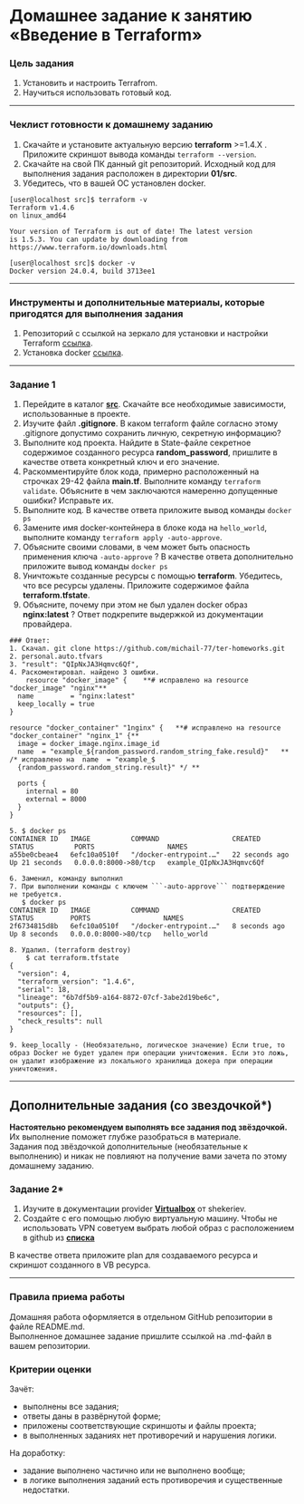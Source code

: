 # Домашнее задание к занятию «Введение в Terraform»

### Цель задания

1. Установить и настроить Terrafrom.
2. Научиться использовать готовый код.

------

### Чеклист готовности к домашнему заданию

1. Скачайте и установите актуальную версию **terraform** >=1.4.X . Приложите скриншот вывода команды ```terraform --version```.
2. Скачайте на свой ПК данный git репозиторий. Исходный код для выполнения задания расположен в директории **01/src**.
3. Убедитесь, что в вашей ОС установлен docker.

```
[user@localhost src]$ terraform -v
Terraform v1.4.6
on linux_amd64

Your version of Terraform is out of date! The latest version
is 1.5.3. You can update by downloading from https://www.terraform.io/downloads.html

[user@localhost src]$ docker -v
Docker version 24.0.4, build 3713ee1

```

------

### Инструменты и дополнительные материалы, которые пригодятся для выполнения задания

1. Репозиторий с ссылкой на зеркало для установки и настройки Terraform  [ссылка](https://github.com/netology-code/devops-materials).
2. Установка docker [ссылка](https://docs.docker.com/engine/install/ubuntu/). 
------

### Задание 1

1. Перейдите в каталог [**src**](https://github.com/netology-code/ter-homeworks/tree/main/01/src). Скачайте все необходимые зависимости, использованные в проекте. 
2. Изучите файл **.gitignore**. В каком terraform файле согласно этому .gitignore допустимо сохранить личную, секретную информацию?
3. Выполните код проекта. Найдите  в State-файле секретное содержимое созданного ресурса **random_password**, пришлите в качестве ответа конкретный ключ и его значение.
4. Раскомментируйте блок кода, примерно расположенный на строчках 29-42 файла **main.tf**.
Выполните команду ```terraform validate```. Объясните в чем заключаются намеренно допущенные ошибки? Исправьте их.
5. Выполните код. В качестве ответа приложите вывод команды ```docker ps```
6. Замените имя docker-контейнера в блоке кода на ```hello_world```, выполните команду ```terraform apply -auto-approve```.
7. Объясните своими словами, в чем может быть опасность применения ключа  ```-auto-approve``` ? В качестве ответа дополнительно приложите вывод команды ```docker ps```
8. Уничтожьте созданные ресурсы с помощью **terraform**. Убедитесь, что все ресурсы удалены. Приложите содержимое файла **terraform.tfstate**. 
9. Объясните, почему при этом не был удален docker образ **nginx:latest** ? Ответ подкрепите выдержкой из документации провайдера.

```
### Ответ:
1. Скачал. git clone https://github.com/michail-77/ter-homeworks.git
2. personal.auto.tfvars
3. "result": "QIpNxJA3Hqmvc6Qf",
4. Раскоментировал. найдено 3 ошибки.
    resource "docker_image" {    **# исправлено на resource "docker_image" "nginx"**
  name         = "nginx:latest"
  keep_locally = true
}

resource "docker_container" "1nginx" {   **# исправлено на resource "docker_container" "nginx_1" {**
  image = docker_image.nginx.image_id
  name  = "example_${random_password.random_string_fake.resuld}"   ** /* исправлено на  name  = "example_$
  {random_password.random_string.result}" */ **

  ports {
    internal = 80
    external = 8000
  }
}

5. $ docker ps
CONTAINER ID   IMAGE          COMMAND                  CREATED          STATUS          PORTS                  NAMES
a55be0cbeae4   6efc10a0510f   "/docker-entrypoint.…"   22 seconds ago   Up 21 seconds   0.0.0.0:8000->80/tcp   example_QIpNxJA3Hqmvc6Qf

6. Заменил, команду выполнил
7. При выполнении команды с ключем ```-auto-approve``` подтверждение не требуется.
   $ docker ps
CONTAINER ID   IMAGE          COMMAND                  CREATED         STATUS         PORTS                  NAMES
2f6734815d8b   6efc10a0510f   "/docker-entrypoint.…"   8 seconds ago   Up 8 seconds   0.0.0.0:8000->80/tcp   hello_world

8. Удалил. (terraform destroy)
    $ cat terraform.tfstate
{
  "version": 4,
  "terraform_version": "1.4.6",
  "serial": 18,
  "lineage": "6b7df5b9-a164-8872-07cf-3abe2d19be6c",
  "outputs": {},
  "resources": [],
  "check_results": null
}

9. keep_locally - (Необязательно, логическое значение) Если true, то образ Docker не будет удален при операции уничтожения. Если это ложь, он удалит изображение из локального хранилища докера при операции уничтожения.

```
------

## Дополнительные задания (со звездочкой*)

**Настоятельно рекомендуем выполнять все задания под звёздочкой.**   Их выполнение поможет глубже разобраться в материале.   
Задания под звёздочкой дополнительные (необязательные к выполнению) и никак не повлияют на получение вами зачета по этому домашнему заданию. 

### Задание 2*

1. Изучите в документации provider [**Virtualbox**](https://docs.comcloud.xyz/providers/shekeriev/virtualbox/latest/docs) от 
shekeriev.
2. Создайте с его помощью любую виртуальную машину. Чтобы не использовать VPN советуем выбрать любой образ с расположением в github из [**списка**](https://www.vagrantbox.es/)

В качестве ответа приложите plan для создаваемого ресурса и скриншот созданного в VB ресурса. 

------

### Правила приема работы

Домашняя работа оформляется в отдельном GitHub репозитории в файле README.md.   
Выполненное домашнее задание пришлите ссылкой на .md-файл в вашем репозитории.

### Критерии оценки

Зачёт:

* выполнены все задания;
* ответы даны в развёрнутой форме;
* приложены соответствующие скриншоты и файлы проекта;
* в выполненных заданиях нет противоречий и нарушения логики.

На доработку:

* задание выполнено частично или не выполнено вообще;
* в логике выполнения заданий есть противоречия и существенные недостатки. 
